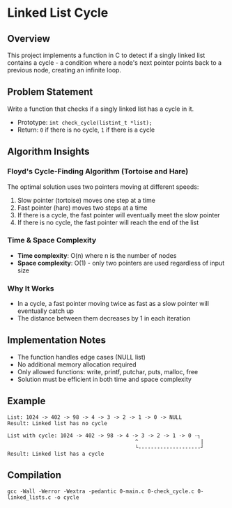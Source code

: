# Linked List Cycle

## Overview
This project implements a function in C to detect if a singly linked list contains a cycle - a condition where a node's next pointer points back to a previous node, creating an infinite loop.

## Problem Statement
Write a function that checks if a singly linked list has a cycle in it.
- Prototype: `int check_cycle(listint_t *list);`
- Return: `0` if there is no cycle, `1` if there is a cycle

## Algorithm Insights

### Floyd's Cycle-Finding Algorithm (Tortoise and Hare)
The optimal solution uses two pointers moving at different speeds:
1. Slow pointer (tortoise) moves one step at a time
2. Fast pointer (hare) moves two steps at a time
3. If there is a cycle, the fast pointer will eventually meet the slow pointer
4. If there is no cycle, the fast pointer will reach the end of the list

### Time & Space Complexity
- **Time complexity**: O(n) where n is the number of nodes
- **Space complexity**: O(1) - only two pointers are used regardless of input size

### Why It Works
- In a cycle, a fast pointer moving twice as fast as a slow pointer will eventually catch up
- The distance between them decreases by 1 in each iteration

## Implementation Notes
- The function handles edge cases (NULL list)
- No additional memory allocation required
- Only allowed functions: write, printf, putchar, puts, malloc, free
- Solution must be efficient in both time and space complexity

## Example
```
List: 1024 -> 402 -> 98 -> 4 -> 3 -> 2 -> 1 -> 0 -> NULL
Result: Linked list has no cycle

List with cycle: 1024 -> 402 -> 98 -> 4 -> 3 -> 2 -> 1 -> 0 -┐
                                         ^                    |
                                         └--------------------┘
Result: Linked list has a cycle
```

## Compilation
```
gcc -Wall -Werror -Wextra -pedantic 0-main.c 0-check_cycle.c 0-linked_lists.c -o cycle
```

